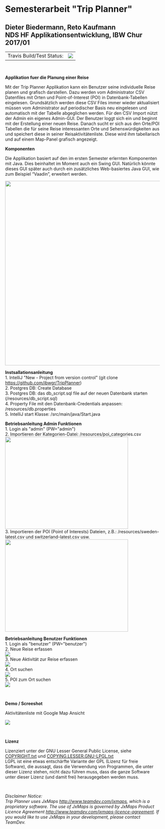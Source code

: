 # Semesterarbeit "Trip Planner"
## Dieter Biedermann, Reto Kaufmann </br>NDS HF Applikationsentwicklung, IBW Chur 2017/01

<table>
 <tr>
  <td>
  Travis Build/Test Status:
  </td>
  <td>
   <a href="https://travis-ci.org/ibwgr/TripPlanner" target="_blank"><img src="https://travis-ci.org/ibwgr/TripPlanner.svg?branch=master"/></a>
  </td>
 </tr>
</table>
</br>

<b>Applikation fuer die Planung einer Reise</b>

Mit der Trip Planner Applikation kann ein Benutzer seine individuelle Reise planen und grafisch darstellen. 
Dazu werden vom Administrator CSV Datenfiles mit Orten und Point-of-Interest (POI) in Datenbank-Tabellen eingelesen. Grundsätzlich werden diese CSV Files immer wieder aktualisiert müssen vom Administrator auf periodischer Basis neu eingelesen und automatisch mit der Tabelle abgeglichen werden. Für den CSV Import nützt der Admin ein eigenes Admin-GUI.
Der Benutzer loggt sich ein und beginnt mit der Erstellung einer neuen Reise. Danach sucht er sich aus den Orte/POI Tabellen die für seine Reise interessanten Orte und Sehenswürdigkeiten aus und speichert diese in seiner Reisaktivitätenliste. Diese wird ihm tabellarisch und auf einem Map-Panel grafisch angezeigt.

<b>Komponenten</b>

Die Applikation basiert auf den im ersten Semester erlernten Komponenten mit Java. Dies beinhaltet im Moment auch ein Swing GUI. Natürlich könnte dieses GUI später auch durch ein zusätzliches Web-basiertes Java GUI, wie zum Beispiel “Vaadin”, erweitert werden.

<p align="left">
  <img src="https://github.com/ibwgr/TripPlanner/blob/master/doc/Komponenten.jpg" width="800" height="600"/>
</p>

<b>Instsallationsanleitung</b>
<br/>1. IntelliJ "New - Project from version control" (git clone https://github.com/ibwgr/TripPlanner)
<br/>2. Postgres DB: Create Database
<br/>3. Postgres DB: das db_script.sql file auf der neuen Datenbank starten (/resources/db_script.sql)
<br/>4. Property File mit den Datenbank-Credentials anpassen: /resources/db.properties
<br/>5. IntelliJ start Klasse: /src/main/java/Start.java


<b>Betriebsanleitung Admin Funktionen</b>
<br/>1. Login als "admin" (PW="admin")
<br/>2. Importieren der Kategorien-Datei: /resources/poi_categories.csv
<br/><img src="https://github.com/ibwgr/TripPlanner/blob/master/doc/Screenshot_Import_Category.png" width="400" height="300"/>
<br/>3. Importieren der POI (Point of Interests) Dateien, z.B.: /resources/sweden-latest.csv und switzerland-latest.csv usw.
<br/><img src="https://github.com/ibwgr/TripPlanner/blob/master/doc/Screenshot_Import_Poi.png" width="400" height="300"/>

<b>Betriebsanleitung Benutzer Funktionen</b>
<br/>1. Login als "benutzer" (PW="benutzer")
<br/>2. Neue Reise erfassen
<br/><img src="https://github.com/ibwgr/TripPlanner/blob/master/doc/Screenshot_TripView.png" />
<br/>3. Neue Aktivität zur Reise erfassen
<br/><img src="https://github.com/ibwgr/TripPlanner/blob/master/doc/Screenshot_ActivityView.png" />
<br/>4. Ort suchen
<br/><img src="https://github.com/ibwgr/TripPlanner/blob/master/doc/Screenshot_CitySearch.png" />
<br/>5. POI zum Ort suchen
<br/><img src="https://github.com/ibwgr/TripPlanner/blob/master/doc/Screenshot_PointOfInterestSearch.png" />


<p>&nbsp;</p>
<b>Demo / Screeshot</b>

Aktivitätenliste mit Google Map Ansicht

<p align="left">
  <img src="https://github.com/ibwgr/TripPlanner/blob/master/doc/Screenshot2.jpg" /><br/>
</p>

<p>&nbsp;</p>
<b>Lizenz</b>

Lizenziert unter der GNU Lesser General Public License, siehe <a href="https://github.com/ibwgr/TripPlanner/blob/master/COPYRIGHT.txt">COPYRIGHT.txt</a> und <a href="https://github.com/ibwgr/TripPlanner/blob/master/COPYING.LESSER.GNU-LPGL.txt">COPYING.LESSER.GNU-LPGL.txt</a> </br>
LGPL ist eine etwas entschärfte Variante der GPL (Lizenz für freie Software), die aussagt, dass die Verwendung von Programmen, die unter dieser Lizenz stehen, nicht dazu führen muss, dass die ganze Software unter dieser Lizenz (und damit frei) herausgegeben werden muss. 

<p>&nbsp;</p>

<i>Disclaimer Notice:</br>
Trip Planner uses JxMaps http://www.teamdev.com/jxmaps, which is a proprietary software. 
The use of JxMaps is governed by JxMaps Product Licence Agreement http://www.teamdev.com/jxmaps-licence-agreement. If you would like to use JxMaps in your development, please contact TeamDev.
</i>
